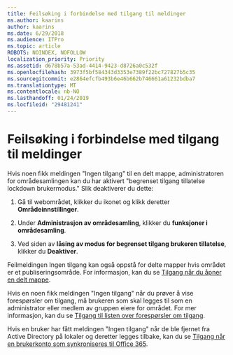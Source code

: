 ```yaml
---
title: Feilsøking i forbindelse med tilgang til meldinger
ms.author: kaarins
author: kaarins
ms.date: 6/29/2018
ms.audience: ITPro
ms.topic: article
ROBOTS: NOINDEX, NOFOLLOW
localization_priority: Priority
ms.assetid: d678b57a-53ad-4414-9423-d8726a0c532f
ms.openlocfilehash: 3973f5bf584343d3353e7389f22bc727827b5c35
ms.sourcegitcommit: e2864efcfb493b6e46b662b746661a61232bdba7
ms.translationtype: MT
ms.contentlocale: nb-NO
ms.lasthandoff: 01/24/2019
ms.locfileid: "29481241"
---
```

# <a name="troubleshoot-access-denied-messages"></a>Feilsøking i forbindelse med tilgang til meldinger

Hvis noen fikk meldingen "Ingen tilgang" til en delt mappe, administratoren for områdesamlingen kan du har aktivert "begrenset tilgang tillatelse lockdown brukermodus." Slik deaktiverer du dette: 
  
1. Gå til webområdet, klikker du ikonet og klikk deretter **Områdeinnstillinger**.
    
2. Under **Administrasjon av områdesamling**, klikker du **funksjoner i områdesamling**.
    
3. Ved siden av **låsing av modus for begrenset tilgang brukeren tillatelse**, klikker du **Deaktiver**.
    
Feilmeldingen Ingen tilgang kan også oppstå for delte mapper hvis området er et publiseringsområde. For informasjon, kan du se [Tilgang når du åpner en delt mappe](https://go.microsoft.com/fwlink/?linkid=2004317).
  
Hvis en noen fikk meldingen "Ingen tilgang" når du prøver å vise forespørsler om tilgang, må brukeren som skal legges til som en administrator eller medlem av gruppen eiere for området. For mer informasjon, kan du se [Tilgang til listen over forespørsler om tilgang](https://go.microsoft.com/fwlink/?linkid=2004220).
  
Hvis en bruker har fått meldingen "Ingen tilgang" når de ble fjernet fra Active Directory på lokaler og deretter legges tilbake, kan du se [Tilgang når en brukerkonto som synkroniseres til Office 365](https://go.microsoft.com/fwlink/?linkid=2004318).
  

